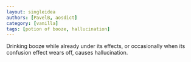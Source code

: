 ```yaml
---
layout: singleidea
authors: [PavelB, aosdict]
category: [vanilla]
tags: [potion of booze, hallucination]
---
```

Drinking booze while already under its effects, or occasionally when its confusion effect wears off, causes hallucination.
